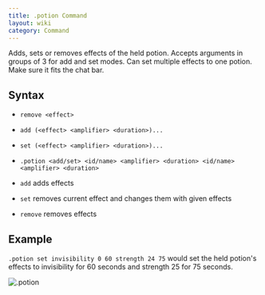 ```yaml
---
title: .potion Command
layout: wiki
category: Command
---
```

Adds, sets or removes effects of the held potion. Accepts arguments in groups of 3 for add and set modes. Can set multiple effects to one potion. Make sure it fits the chat bar.

## Syntax

- `remove <effect>`
- `add (<effect> <amplifier> <duration>)...`
- `set (<effect> <amplifier> <duration>)...`
- `.potion <add/set> <id/name> <amplifier> <duration> <id/name> <amplifier> <duration>`

- `add` adds effects
- `set` removes current effect and changes them with given effects
- `remove` removes effects

## Example
`.potion set invisibility 0 60 strength 24 75` would set the held potion's effects to invisibility for 60 seconds and strength 25 for 75 seconds.

![.potion](https://cloud.githubusercontent.com/assets/11584045/8901300/74b61982-3450-11e5-9f3a-0a69402c380c.jpg)
